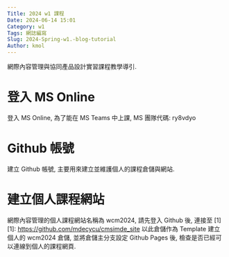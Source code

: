 ```yaml
---
Title: 2024 w1 課程
Date: 2024-06-14 15:01
Category: w1
Tags: 網誌編寫
Slug: 2024-Spring-w1.-blog-tutorial
Author: kmol
---
```


網際內容管理與協同產品設計實習課程教學導引.

<!-- PELICAN_END_SUMMARY -->

# 登入 MS Online
登入 MS Online, 為了能在 MS Teams 中上課, MS 團隊代碼: ry8vdyo

# Github 帳號
建立 Github 帳號, 主要用來建立並維護個人的課程倉儲與網站.

# 建立個人課程網站
網際內容管理的個人課程網站名稱為 wcm2024, 請先登入 Github 後, 連接至  [1]
 [1]: https://github.com/mdecycu/cmsimde_site
  以此倉儲作為 Template 建立個人的 wcm2024 倉儲, 並將倉儲主分支設定 Github Pages 後, 檢查是否已經可以連線到個人的課程網頁.